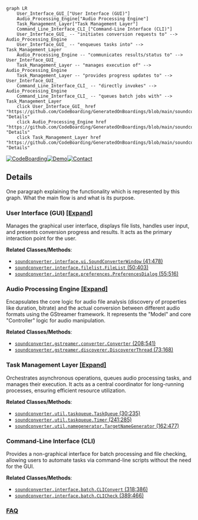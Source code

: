 ```mermaid
graph LR
    User_Interface_GUI_["User Interface (GUI)"]
    Audio_Processing_Engine["Audio Processing Engine"]
    Task_Management_Layer["Task Management Layer"]
    Command_Line_Interface_CLI_["Command-Line Interface (CLI)"]
    User_Interface_GUI_ -- "initiates conversion requests to" --> Audio_Processing_Engine
    User_Interface_GUI_ -- "enqueues tasks into" --> Task_Management_Layer
    Audio_Processing_Engine -- "communicates results/status to" --> User_Interface_GUI_
    Task_Management_Layer -- "manages execution of" --> Audio_Processing_Engine
    Task_Management_Layer -- "provides progress updates to" --> User_Interface_GUI_
    Command_Line_Interface_CLI_ -- "directly invokes" --> Audio_Processing_Engine
    Command_Line_Interface_CLI_ -- "queues batch jobs with" --> Task_Management_Layer
    click User_Interface_GUI_ href "https://github.com/CodeBoarding/GeneratedOnBoardings/blob/main/soundconverter/User_Interface_GUI_.md" "Details"
    click Audio_Processing_Engine href "https://github.com/CodeBoarding/GeneratedOnBoardings/blob/main/soundconverter/Audio_Processing_Engine.md" "Details"
    click Task_Management_Layer href "https://github.com/CodeBoarding/GeneratedOnBoardings/blob/main/soundconverter/Task_Management_Layer.md" "Details"
```

[![CodeBoarding](https://img.shields.io/badge/Generated%20by-CodeBoarding-9cf?style=flat-square)](https://github.com/CodeBoarding/CodeBoarding)[![Demo](https://img.shields.io/badge/Try%20our-Demo-blue?style=flat-square)](https://www.codeboarding.org/demo)[![Contact](https://img.shields.io/badge/Contact%20us%20-%20contact@codeboarding.org-lightgrey?style=flat-square)](mailto:contact@codeboarding.org)

## Details

One paragraph explaining the functionality which is represented by this graph. What the main flow is and what is its purpose.

### User Interface (GUI) [[Expand]](./User_Interface_GUI_.md)
Manages the graphical user interface, displays file lists, handles user input, and presents conversion progress and results. It acts as the primary interaction point for the user.


**Related Classes/Methods**:

- <a href="https://github.com/kassoulet/soundconverter/blob/main/soundconverter/interface/ui.py#L41-L478" target="_blank" rel="noopener noreferrer">`soundconverter.interface.ui.SoundConverterWindow` (41:478)</a>
- <a href="https://github.com/kassoulet/soundconverter/blob/main/soundconverter/interface/filelist.py#L50-L403" target="_blank" rel="noopener noreferrer">`soundconverter.interface.filelist.FileList` (50:403)</a>
- <a href="https://github.com/kassoulet/soundconverter/blob/main/soundconverter/interface/preferences.py#L55-L516" target="_blank" rel="noopener noreferrer">`soundconverter.interface.preferences.PreferencesDialog` (55:516)</a>


### Audio Processing Engine [[Expand]](./Audio_Processing_Engine.md)
Encapsulates the core logic for audio file analysis (discovery of properties like duration, bitrate) and the actual conversion between different audio formats using the GStreamer framework. It represents the "Model" and core "Controller" logic for audio manipulation.


**Related Classes/Methods**:

- <a href="https://github.com/kassoulet/soundconverter/blob/main/soundconverter/gstreamer/converter.py#L208-L541" target="_blank" rel="noopener noreferrer">`soundconverter.gstreamer.converter.Converter` (208:541)</a>
- <a href="https://github.com/kassoulet/soundconverter/blob/main/soundconverter/gstreamer/discoverer.py#L73-L168" target="_blank" rel="noopener noreferrer">`soundconverter.gstreamer.discoverer.DiscovererThread` (73:168)</a>


### Task Management Layer [[Expand]](./Task_Management_Layer.md)
Orchestrates asynchronous operations, queues audio processing tasks, and manages their execution. It acts as a central coordinator for long-running processes, ensuring efficient resource utilization.


**Related Classes/Methods**:

- <a href="https://github.com/kassoulet/soundconverter/blob/main/soundconverter/util/taskqueue.py#L30-L235" target="_blank" rel="noopener noreferrer">`soundconverter.util.taskqueue.TaskQueue` (30:235)</a>
- <a href="https://github.com/kassoulet/soundconverter/blob/main/soundconverter/util/taskqueue.py#L241-L285" target="_blank" rel="noopener noreferrer">`soundconverter.util.taskqueue.Timer` (241:285)</a>
- <a href="https://github.com/kassoulet/soundconverter/blob/main/soundconverter/util/namegenerator.py#L162-L477" target="_blank" rel="noopener noreferrer">`soundconverter.util.namegenerator.TargetNameGenerator` (162:477)</a>


### Command-Line Interface (CLI)
Provides a non-graphical interface for batch processing and file checking, allowing users to automate tasks via command-line scripts without the need for the GUI.


**Related Classes/Methods**:

- <a href="https://github.com/kassoulet/soundconverter/blob/main/soundconverter/interface/batch.py#L318-L386" target="_blank" rel="noopener noreferrer">`soundconverter.interface.batch.CLIConvert` (318:386)</a>
- <a href="https://github.com/kassoulet/soundconverter/blob/main/soundconverter/interface/batch.py#L389-L466" target="_blank" rel="noopener noreferrer">`soundconverter.interface.batch.CLICheck` (389:466)</a>




### [FAQ](https://github.com/CodeBoarding/GeneratedOnBoardings/tree/main?tab=readme-ov-file#faq)